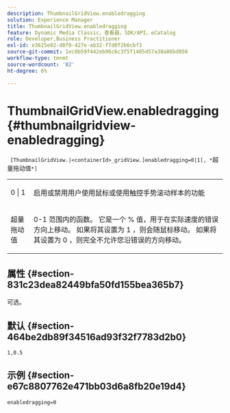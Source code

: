 ```yaml
---
description: ThumbnailGridView.enabledragging
solution: Experience Manager
title: ThumbnailGridView.enabledragging
feature: Dynamic Media Classic，查看器，SDK/API，eCatalog
role: Developer,Business Practitioner
exl-id: e3615e82-d8f0-427e-ab32-f7d0f2b6cbf3
source-git-commit: 1ec8b59f442eb96c6c3f5f1405d57a38a86bd056
workflow-type: tm+mt
source-wordcount: '82'
ht-degree: 6%

---
```


# ThumbnailGridView.enabledragging{#thumbnailgridview-enabledragging}

` [ThumbnailGridView.|<containerId>_gridView.]enabledragging=0|1[, *`超量拖动值`*]`

<table id="table_B1363BFD20204093AAB326A1AB503B93"> 
 <tbody> 
  <tr> 
   <td> <p> <span class="codeph"> 0 | 1 </span> </p> </td> 
   <td> <p> 启用或禁用用户使用鼠标或使用触控手势滚动样本的功能 </p> </td> 
  </tr> 
  <tr> 
   <td> <p> <span class="codeph"> <span class="varname"> 超量拖动值  </span> </span> </p> </td> 
   <td> <p> <span class="codeph"> 0-1 </span>范围内的函数。 它是一个<span class="codeph"> % </span>值，用于在实际速度的错误方向上移动。 如果将其设置为<span class="codeph"> 1 </span>，则会随鼠标移动。 如果将其设置为<span class="codeph"> 0 </span>，则完全不允许您沿错误的方向移动。 </p> </td> 
  </tr> 
 </tbody> 
</table>

## 属性 {#section-831c23dea82449bfa50fd155bea365b7}

可选。

## 默认 {#section-464be2db89f34516ad93f32f7783d2b0}

`1,0.5`

## 示例 {#section-e67c8807762e471bb03d6a8fb20e19d4}

`enabledragging=0`
